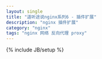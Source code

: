 ```yaml
---
layout: single
title: "道听途说nginx系列6 - 插件扩展"
description: "nginx 插件扩展"
category: "nginx"
tags: "nginx 网络 反向代理 proxy"
---
```

{% include JB/setup %}
